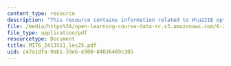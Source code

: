 ```yaml
---
content_type: resource
description: "This resource contains information related to H\u221E optimization."
file: /media/https%3A/open-learning-course-data-rc.s3.amazonaws.com/6-241j-dynamic-systems-and-control-spring-2011/c47a1dfa9ab139e6e90084036489c385_MIT6_241JS11_lec25.pdf
file_type: application/pdf
resourcetype: Document
title: MIT6_241JS11_lec25.pdf
uid: c47a1dfa-9ab1-39e6-e900-84036489c385
---
```


